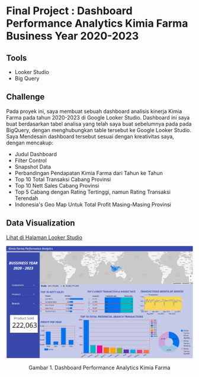 # Final Project : Dashboard Performance Analytics Kimia Farma Business Year 2020-2023

## Tools

- Looker Studio
- Big Query

## Challenge

Pada proyek ini, saya membuat sebuah dashboard analisis kinerja Kimia Farma pada tahun 2020-2023 di Google Looker Studio. Dashboard ini saya buat berdasarkan tabel analisa yang telah saya buat sebelumnya pada pada BigQuery, dengan menghubungkan table tersebut ke Google Looker Studio. Saya Mendesain dashboard tersebut sesuai dengan kreativitas saya, dengan mencakup:

- Judul Dashboard
- Filter Control
- Snapshot Data
- Perbandingan Pendapatan Kimia Farma dari Tahun ke Tahun
- Top 10 Total Transaksi Cabang Provinsi
- Top 10 Nett Sales Cabang Provinsi
- Top 5 Cabang dengan Rating Tertinggi, namun Rating Transaksi Terendah
- Indonesia's Geo Map Untuk Total Profit Masing-Masing Provinsi

## Data Visualization

<a href="https://lookerstudio.google.com/reporting/d76a55de-3d0e-4da2-84c1-d097b2cb429c">Lihat di Halaman Looker Studio</a>

![Dashboard](dashboard/dashboard.png)

<p style="text-align: center">Gambar 1. Dashboard Performance Analytics Kimia Farma</p>
